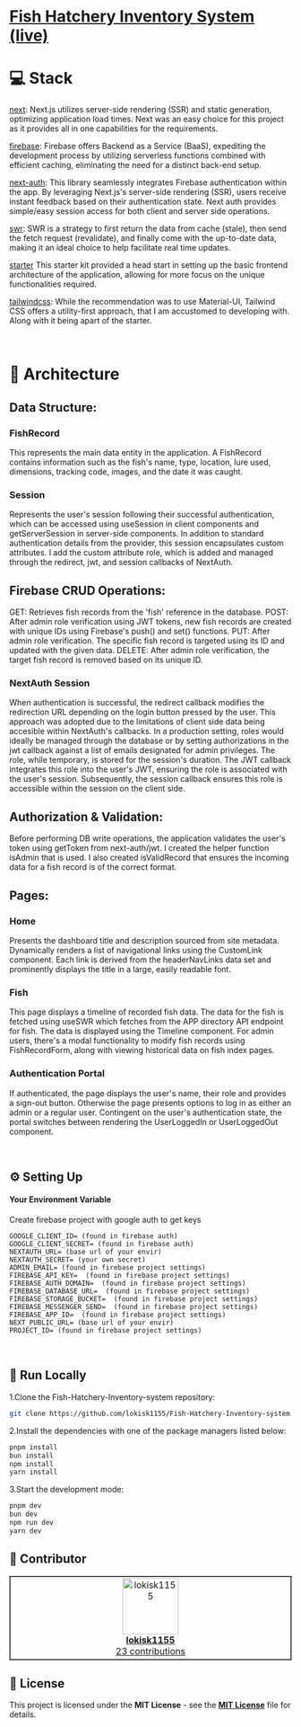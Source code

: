 # [Fish Hatchery Inventory System (live)](https://fish-inventory.vercel.app/)

# 💻 Stack

[next](https://nextjs.org/): Next.js utilizes server-side rendering (SSR) and static generation, optimizing application load times. Next was an easy choice for this project as it provides all in one capabilities for the requirements.

[firebase](https://firebase.google.com/): Firebase offers Backend as a Service (BaaS), expediting the development process by utilizing serverless functions combined with efficient caching, eliminating the need for a distinct back-end setup.

[next-auth](https://next-auth.js.org/): This library seamlessly integrates Firebase authentication within the app. By leveraging Next.js's server-side rendering (SSR), users receive instant feedback based on their authentication state. Next auth provides simple/easy session access for both client and server side operations.

[swr](https://swr.vercel.app/): SWR is a strategy to first return the data from cache (stale), then send the fetch request (revalidate), and finally come with the up-to-date data, making it an ideal choice to help facilitate real time updates.

[starter](https://vercel.com/templates/next.js/tailwind-css-starter-blog) This starter kit provided a head start in setting up the basic frontend architecture of the application, allowing for more focus on the unique functionalities required.

[tailwindcss](https://tailwindcss.com/): While the recommendation was to use Material-UI, Tailwind CSS offers a utility-first approach, that I am accustomed to developing with. Along with it being apart of the starter.

<br>

# 📝 Architecture

## Data Structure:

### FishRecord

This represents the main data entity in the application. A FishRecord contains information such as the fish's name, type, location, lure used, dimensions, tracking code, images, and the date it was caught.

### Session

Represents the user's session following their successful authentication, which can be accessed using useSession in client components and getServerSession in server-side components. In addition to standard authentication details from the provider, this session encapsulates custom attributes. I add the custom attribute role, which is added and managed through the redirect, jwt, and session callbacks of NextAuth.

## Firebase CRUD Operations:

GET: Retrieves fish records from the 'fish' reference in the database.
POST: After admin role verification using JWT tokens, new fish records are created with unique IDs using Firebase's push() and set() functions.
PUT: After admin role verification. The specific fish record is targeted using its ID and updated with the given data.
DELETE: After admin role verification, the target fish record is removed based on its unique ID.

### NextAuth Session

When authentication is successful, the redirect callback modifies the redirection URL depending on the login button pressed by the user. This approach was adopted due to the limitations of client side data being accesible within NextAuth's callbacks. In a production setting, roles would ideally be managed through the database or by setting authorizations in the jwt callback against a list of emails designated for admin privileges. The role, while temporary, is stored for the session's duration. The JWT callback integrates this role into the user's JWT, ensuring the role is associated with the user's session. Subsequently, the session callback ensures this role is accessible within the session on the client side.

## Authorization & Validation:

Before performing DB write operations, the application validates the user's token using getToken from next-auth/jwt. I created the helper function isAdmin that is used. I also created isValidRecord that ensures the incoming data for a fish record is of the correct format.

## Pages:

### Home

Presents the dashboard title and description sourced from site metadata.
Dynamically renders a list of navigational links using the CustomLink component. Each link is derived from the headerNavLinks data set and prominently displays the title in a large, easily readable font.

### Fish

This page displays a timeline of recorded fish data.
The data for the fish is fetched using useSWR which fetches from the APP directory API endpoint for fish.
The data is displayed using the Timeline component.
For admin users, there's a modal functionality to modify fish records using FishRecordForm, along with viewing historical data on fish index pages.

### Authentication Portal

If authenticated, the page displays the user's name, their role and provides a sign-out button. Otherwise the page presents options to log in as either an admin or a regular user.
Contingent on the user's authentication state, the portal switches between rendering the UserLoggedIn or UserLoggedOut component.

<br>

## ⚙️ Setting Up

#### Your Environment Variable

Create firebase project with google auth to get keys

```
GOOGLE_CLIENT_ID= (found in firebase auth)
GOOGLE_CLIENT_SECRET= (found in firebase auth)
NEXTAUTH_URL= (base url of your envir)
NEXTAUTH_SECRET= (your own secret)
ADMIN_EMAIL= (found in firebase project settings)
FIREBASE_API_KEY=  (found in firebase project settings)
FIREBASE_AUTH_DOMAIN=  (found in firebase project settings)
FIREBASE_DATABASE_URL=  (found in firebase project settings)
FIREBASE_STORAGE_BUCKET=  (found in firebase project settings)
FIREBASE_MESSENGER_SEND=  (found in firebase project settings)
FIREBASE_APP_ID=  (found in firebase project settings)
NEXT_PUBLIC_URL= (base url of your envir)
PROJECT_ID= (found in firebase project settings)
```

<br>

## 🚀 Run Locally

1.Clone the Fish-Hatchery-Inventory-system repository:

```sh
git clone https://github.com/lokisk1155/Fish-Hatchery-Inventory-system
```

2.Install the dependencies with one of the package managers listed below:

```bash
pnpm install
bun install
npm install
yarn install
```

3.Start the development mode:

```bash
pnpm dev
bun dev
npm run dev
yarn dev
```

## 🙌 Contributor

<table style="border:1px solid #404040;text-align:center;width:100%">
<tr><td style="width:14.29%;border:1px solid #404040;">
        <a href="https://github.com/lokisk1155" spellcheck="false">
          <img src="https://avatars.githubusercontent.com/u/95663040?v=4?s=100" width="100px;" alt="lokisk1155"/>
          <br />
          <b>lokisk1155</b>
        </a>
        <br />
        <a href="https://github.com/lokisk1155/Fish-Hatchery-Inventory-system/commits?author=lokisk1155" title="Contributions" spellcheck="false">
          23 contributions
        </a>
      </td></table>

## 📄 License

This project is licensed under the **MIT License** - see the [**MIT License**](https://github.com/lokisk1155/Fish-Hatchery-Inventory-system/blob/main/LICENSE) file for details.
